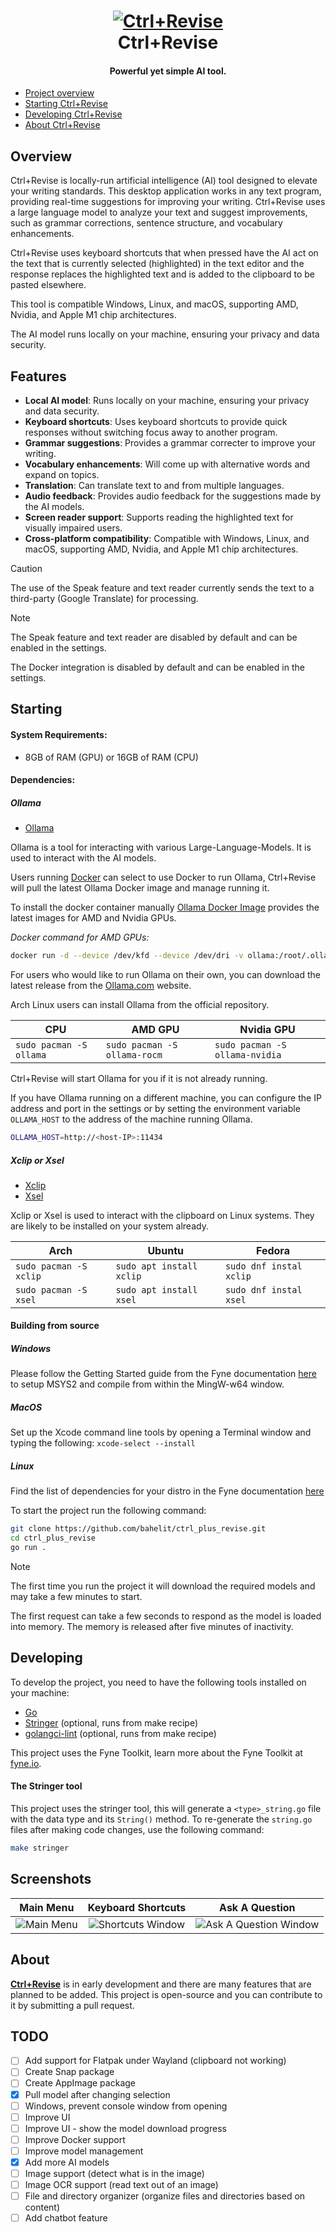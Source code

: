 <div align="center">
  <p>
    <h1>
      <a href="https://github.com/bahelit/images/icon.png">
        <img src="images/icon.png" alt="Ctrl+Revise"/>
      </a>
      <br />
      Ctrl+Revise
    </h1>
    <h4>Powerful yet simple AI tool.</h4>
  </p>
</div>

* [Project overview](#project-overview)
* [Starting Ctrl+Revise](#building-from-source)
* [Developing Ctrl+Revise](#developing-ctrlrevise)
* [About Ctrl+Revise](#about-ctrlrevise)

## Overview

Ctrl+Revise is locally-run artificial intelligence (AI) tool designed to elevate your writing standards. This desktop application works in any text program, providing real-time suggestions for improving your writing. Ctrl+Revise uses a large language model to analyze your text and suggest improvements, such as grammar corrections, sentence structure, and vocabulary enhancements.


Ctrl+Revise uses keyboard shortcuts that when pressed have the AI act on the text that is currently selected (highlighted) in the text editor and the response replaces the highlighted text and is added to the clipboard to be pasted elsewhere.

This tool is compatible Windows, Linux, and macOS, supporting AMD, Nvidia, and Apple M1 chip architectures.

The AI model runs locally on your machine, ensuring your privacy and data security.

## Features

- **Local AI model**: Runs locally on your machine, ensuring your privacy and data security.
- **Keyboard shortcuts**: Uses keyboard shortcuts to provide quick responses without switching focus away to another program.
- **Grammar suggestions**: Provides a grammar correcter to improve your writing.
- **Vocabulary enhancements**: Will come up with alternative words and expand on topics.
- **Translation**: Can translate text to and from multiple languages.
- **Audio feedback**: Provides audio feedback for the suggestions made by the AI models.
- **Screen reader support**: Supports reading the highlighted text for visually impaired users.
- **Cross-platform compatibility**: Compatible with Windows, Linux, and macOS, supporting AMD, Nvidia, and Apple M1 chip architectures.

> [!CAUTION]
> The use of the Speak feature and text reader currently sends the text to a third-party (Google Translate) for processing.

> [!NOTE]
> The Speak feature and text reader are disabled by default and can be enabled in the settings.
>
> The Docker integration is disabled by default and can be enabled in the settings.

## Starting

#### System Requirements:

- 8GB of RAM (GPU) or 16GB of RAM (CPU)

#### Dependencies:
##### Ollama
- [Ollama](https://ollama.com/)

Ollama is a tool for interacting with various Large-Language-Models. It is used to interact with the AI models.

Users running [Docker](https://docker.com) can select to use Docker to run Ollama, Ctrl+Revise will pull the latest Ollama Docker image and manage running it.

To install the docker container manually [Ollama Docker Image](https://hub.docker.com/r/ollama/ollama) provides the latest images for AMD and Nvidia GPUs.

_Docker command for AMD GPUs:_
```bash
docker run -d --device /dev/kfd --device /dev/dri -v ollama:/root/.ollama -p 11434:11434 --name ollama --restart=always ollama/ollama:rocm
```

For users who would like to run Ollama on their own, you can download the latest release from the [Ollama.com](https://ollama.com/download) website.

Arch Linux users can install Ollama from the official repository.

| CPU                     | AMD GPU                      | Nvidia GPU                     |
|-------------------------|------------------------------|--------------------------------|
| `sudo pacman -S ollama` | `sudo pacman -S ollama-rocm` | `sudo pacman -S ollama-nvidia` |

Ctrl+Revise will start Ollama for you if it is not already running.

If you have Ollama running on a different machine, you can configure the IP address and port in the settings or by setting 
the environment variable `OLLAMA_HOST` to the address of the machine running Ollama.
```bash
OLLAMA_HOST=http://<host-IP>:11434
```

##### Xclip or Xsel
- [Xclip](https://github.com/astrand/xclip)
- [Xsel](http://www.vergenet.net/~conrad/software/xsel/)

Xclip or Xsel is used to interact with the clipboard on Linux systems. They are likely to be installed on your system already.

| Arch                   | Ubuntu                   | Fedora                  |
|------------------------|--------------------------|-------------------------|
| `sudo pacman -S xclip` | `sudo apt install xclip` | `sudo dnf instal xclip` |
| `sudo pacman -S xsel`  | `sudo apt install xsel`  | `sudo dnf instal xsel`  |

#### Building from source

##### Windows
Please follow the Getting Started guide from the Fyne documentation [here](https://docs.fyne.io/started/) to setup MSYS2 and compile from within the MingW-w64 window.

##### MacOS
Set up the Xcode command line tools by opening a Terminal window and typing the following: `xcode-select --install`

##### Linux
Find the list of dependencies for your distro in the Fyne documentation [here](https://docs.fyne.io/started/)

To start the project run the following command:
```bash
git clone https://github.com/bahelit/ctrl_plus_revise.git
cd ctrl_plus_revise
go run .
```



> [!NOTE]
> The first time you run the project it will download the required models and may take a few minutes to start.
> 
> The first request can take a few seconds to respond as the model is loaded into memory. The memory is released after five minutes of inactivity.

## Developing

To develop the project, you need to have the following tools installed on your machine:
- [Go](https://golang.org/dl/)
- [Stringer](https://pkg.go.dev/golang.org/x/tools/cmd/stringer) (optional, runs from make recipe)
- [golangci-lint](https://golangci-lint.run/) (optional, runs from make recipe)

This project uses the Fyne Toolkit, learn more about the Fyne Toolkit at [fyne.io](https://fyne.io/).

#### The Stringer tool
This project uses the stringer tool, this will generate a `<type>_string.go` file with the data type and its `String()` method. To re-generate the `string.go` files after making code changes, use the following command:
```bash
make stringer
```

## Screenshots

|                   Main Menu                   |                      Keyboard Shortcuts                       |                        Ask A Question                        |
|:---------------------------------------------:|:-------------------------------------------------------------:|:------------------------------------------------------------:|
| ![Main Menu](images/Screenshot_Main_Menu.png) | ![Shortcuts Window](images/Screenshot_Keyboard_Shortcuts.png) | ![Ask A Question Window](images/Screenshot_Ask_Question.png) |

## About

[**Ctrl+Revise**](https://ctrlplusrevise.com) is in early development and there are many features that are planned to be added. This project is open-source and you can contribute to it by submitting a pull request.

## TODO
* [ ] Add support for Flatpak under Wayland (clipboard not working)
* [ ] Create Snap package
* [ ] Create AppImage package
* [X] Pull model after changing selection
* [ ] Windows, prevent console window from opening
* [ ] Improve UI
* [ ] Improve UI - show the model download progress
* [ ] Improve Docker support
* [ ] Improve model management
* [X] Add more AI models
* [ ] Image support (detect what is in the image)
* [ ] Image OCR support (read text out of an image)
* [ ] File and directory organizer (organize files and directories based on content)
* [ ] Add chatbot feature
